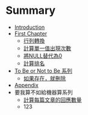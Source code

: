 # Summary

* [Introduction](README.md)
* [First Chapter](chapter1.md)
   * [行列轉換](xing_lie_zhuan_huan.md)
   * [計算單一值出現次數](occurrence_calculation.md)
   * [將NULL替代為0](jiang_null_ti_dai_wei_0.md)
   * [計算排名](ranking_calculation.md)
* [To Be or Not to Be 系列](to_be_or_not_to_be_series.md)
   * [如果存在，就刪除](if_exist_then_delete.md)
* [Appendix](appendix.md)
* 要我算不如給機器算系列
   * [計算每篇文章的回應數量](comment_calculation.md)
   * 123

